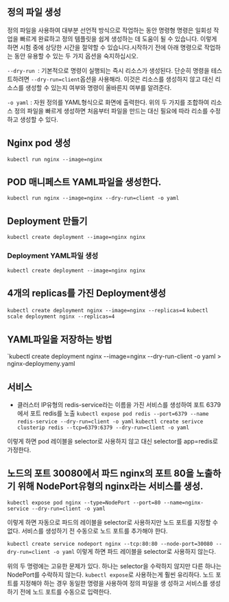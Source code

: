## 정의 파일 생성
정의 파일을 사용하여 대부분 선언적 방식으로 작업하는 동안 명령형 명령은 일회성 작업을 빠르게 완료하고 정의 템플릿을 쉽게 생성하는 데 도움이 될 수 있습니다. 
이렇게 하면 시험 중에 상당한 시간을 절약할 수 있습니다.시작하기 전에 아래 명령으로 작업하는 동안 유용할 수 있는 두 가지 옵션을 숙지하십시오.

`--dry-run `: 기본적으로 명령이 실행되는 즉시 리소스가 생성된다. 단순히 명령을 테스트하려면 `--dry-run=client`옵션을 사용해라. 이것은 리소스를 생성하지 않고 대신
리소스를 생성할 수 있는지 여부와 명령이 올바른지 여부를 알려준다.

`-o yaml` :  자원 정의를 YAML형식으로 화면에 출력한다. 위의 두 가지를 조합하여 리소스 정의 파일을 빠르게 생성하면 처음부터 파일을 만드는 대신 필요에 따라 리소를 수정하고
생성할 수 있다.

## Nginx pod 생성
`kubectl run nginx --image=nginx`

## POD 매니페스트 YAML파일을 생성한다.
`kubectl run nginx --image=nginx --dry-run=client -o yaml`

## Deployment 만들기
`kubectl create deployment --image=nginx nginx`

### Deployment YAML파일 생성
`kubectl create deployment --image=nginx nginx`

## 4개의 replicas를 가진 Deployment생성 
`kubectl create deployment nginx --image=nginx --replicas=4`
`kubectl scale deployment nginx --replicas=4`

## YAML파일을 저장하는 방법
`kubectl create deployment nginx --image=nginx --dry-run-client -o yaml > nginx-deploymeny.yaml

## 서비스
- 클러스터 IP유형의 redis-service라는 이름을 가진 서비스를 생성하여 포트 6379에서 포트 redis를 노출
`kubectl expose pod redis --port=6379 --name redis-service --dry-run=client -o yaml`
`kubectl create serivce clusterip redis --tcp=6379:6379 --dry-run=client -o yaml`

이렇게 하면 pod 레이블을 selector로 사용하지 않고 대신 selector를 app=redis로 가정한다.

## 노드의 포트 30080에서 파드 nginx의 포트 80을 노출하기 위해 NodePort유형의 nginx라는 서비스를 생성.
`kubectl expose pod nginx --type=NodePort --port=80 --name=nginx-service --dry-run=client -o yaml`

이렇게 하면 자동으로 파드의 레이블을 selector로 사용하지만 노드 포트를 지정할 수 없다. 서비스를 생성하기 전 수동으로 노드 포트를 추가해야 한다.

`kubectl create service nodeport nginx --tcp:80:80 --node-port=30080 --dry-run=client -o yaml`
이렇게 하면 파드 레이블을 selector로 사용하지 않는다.

위의 두 명령에는 고유한 문제가 있다. 하나는 selector을 수락하지 않지만 다른 하나는 NodePort를 수락하지 않는다.
`kubectl expose`로 사용하는게 훨씬 유리하다. 노드 포트를 지정해야 하는 경우 동일한 명령을 사용하여 정의 파일을 생
성하고
서비스를 생성하기 전에 노드 포트를 수동으로 입력한다.
